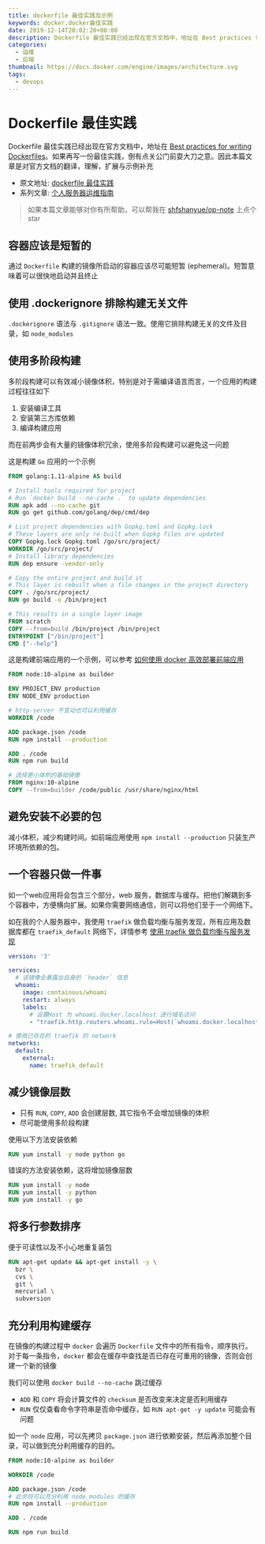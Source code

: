 ```yaml
---
title: dockerfile 最佳实践及示例
keywords: docker,docker最佳实践
date: 2019-12-14T20:02:20+08:00
description: Dockerfile 最佳实践已经出现在官方文档中，地址在 Best practices for writing Dockerfiles。如果再写一份最佳实践，倒有点关公门前耍大刀之意。因此本篇文章是对官方文档的翻译，理解，扩展与示例补充
categories:
  - 运维
  - 后端
thumbnail: https://docs.docker.com/engine/images/architecture.svg
tags:
  - devops
---
```


# Dockerfile 最佳实践

Dockerfile 最佳实践已经出现在官方文档中，地址在 [Best practices for writing Dockerfiles](https://docs.docker.com/develop/develop-images/dockerfile_best-practices/)。如果再写一份最佳实践，倒有点关公门前耍大刀之意。因此本篇文章是对官方文档的翻译，理解，扩展与示例补充

<!--more-->

+ 原文地址: [dockerfile 最佳实践](https://github.com/shfshanyue/op-note/blob/master/dockerfile-practice.md)
+ 系列文章: [个人服务器运维指南](https://github.com/shfshanyue/op-note)

> 如果本篇文章能够对你有所帮助，可以帮我在 [shfshanyue/op-note](https://github.com/shfshanyue/op-note) 上点个 star

## 容器应该是短暂的

通过 `Dockerfile` 构建的镜像所启动的容器应该尽可能短暂 (ephemeral)。短暂意味着可以很快地启动并且终止

## 使用 .dockerignore 排除构建无关文件

`.dockerignore` 语法与 `.gitignore` 语法一致。使用它排除构建无关的文件及目录，如 `node_modules`

## 使用多阶段构建

多阶段构建可以有效减小镜像体积，特别是对于需编译语言而言，一个应用的构建过程往往如下

1. 安装编译工具
1. 安装第三方库依赖
1. 编译构建应用

而在前两步会有大量的镜像体积冗余，使用多阶段构建可以避免这一问题

这是构建 `Go` 应用的一个示例

``` dockerfile
FROM golang:1.11-alpine AS build

# Install tools required for project
# Run `docker build --no-cache .` to update dependencies
RUN apk add --no-cache git
RUN go get github.com/golang/dep/cmd/dep

# List project dependencies with Gopkg.toml and Gopkg.lock
# These layers are only re-built when Gopkg files are updated
COPY Gopkg.lock Gopkg.toml /go/src/project/
WORKDIR /go/src/project/
# Install library dependencies
RUN dep ensure -vendor-only

# Copy the entire project and build it
# This layer is rebuilt when a file changes in the project directory
COPY . /go/src/project/
RUN go build -o /bin/project

# This results in a single layer image
FROM scratch
COPY --from=build /bin/project /bin/project
ENTRYPOINT ["/bin/project"]
CMD ["--help"]
```

这是构建前端应用的一个示例，可以参考 [如何使用 docker 高效部署前端应用](https://github.com/shfshanyue/op-note/blob/master/deploy-fe-with-docker.md)

``` dockerfile
FROM node:10-alpine as builder

ENV PROJECT_ENV production
ENV NODE_ENV production

# http-server 不变动也可以利用缓存
WORKDIR /code

ADD package.json /code
RUN npm install --production

ADD . /code
RUN npm run build

# 选择更小体积的基础镜像
FROM nginx:10-alpine
COPY --from=builder /code/public /usr/share/nginx/html
```

## 避免安装不必要的包

减小体积，减少构建时间。如前端应用使用 `npm install --production` 只装生产环境所依赖的包。

## 一个容器只做一件事

如一个web应用将会包含三个部分，web 服务，数据库与缓存。把他们解耦到多个容器中，方便横向扩展。如果你需要网络通信，则可以将他们至于一个网络下。

如在我的个人服务器中，我使用 `traefik` 做负载均衡与服务发现，所有应用及数据库都在 `traefik_default` 网络下，详情参考 [使用 traefik 做负载均衡与服务发现](https://github.com/shfshanyue/op-note/blob/master/traefik.md)

``` yaml
version: '3'

services:
  # 该镜像会暴露出自身的 `header` 信息
  whoami:
    image: containous/whoami
    restart: always
    labels:
      # 设置Host 为 whoami.docker.localhost 进行域名访问
      - "traefik.http.routers.whoami.rule=Host(`whoami.docker.localhost`)"

# 使用已存在的 traefik 的 network
networks:
  default:
    external:
      name: traefik_default
```

## 减少镜像层数

+ 只有 `RUN`, `COPY`, `ADD` 会创建层数, 其它指令不会增加镜像的体积
+ 尽可能使用多阶段构建

使用以下方法安装依赖

``` dockerfile
RUN yum install -y node python go
```

错误的方法安装依赖，这将增加镜像层数

``` dockerfile
RUN yum install -y node
RUN yum install -y python
RUN yum install -y go
```

## 将多行参数排序

便于可读性以及不小心地重复装包

``` dockerfile
RUN apt-get update && apt-get install -y \
  bzr \
  cvs \
  git \
  mercurial \
  subversion
```

## 充分利用构建缓存

在镜像的构建过程中 `docker` 会遍历 `Dockerfile` 文件中的所有指令，顺序执行。对于每一条指令，`docker` 都会在缓存中查找是否已存在可重用的镜像，否则会创建一个新的镜像

我们可以使用 `docker build --no-cache` 跳过缓存

+ `ADD` 和 `COPY` 将会计算文件的 `checksum` 是否改变来决定是否利用缓存
+ `RUN` 仅仅查看命令字符串是否命中缓存，如 `RUN apt-get -y update` 可能会有问题

如一个 `node` 应用，可以先拷贝 `package.json` 进行依赖安装，然后再添加整个目录，可以做到充分利用缓存的目的。

``` dockerfile
FROM node:10-alpine as builder

WORKDIR /code

ADD package.json /code
# 此步将可以充分利用 node_modules 的缓存
RUN npm install --production

ADD . /code

RUN npm run build 
```
